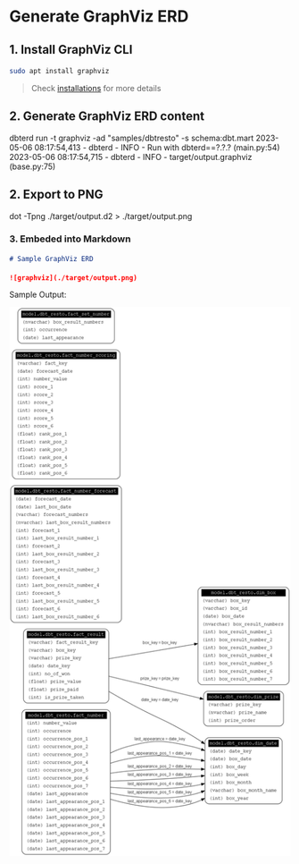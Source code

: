 # Generate GraphViz ERD

## 1. Install GraphViz CLI

```bash
sudo apt install graphviz
```

> Check [installations](https://graphviz.org/download/#linux) for more details

## 2. Generate GraphViz ERD content

<div class="termynal" data-ty-startDelay="600">
    <span data-ty="input" data-ty-prompt="$ ~/repo>">dbterd run -t graphviz -ad "samples/dbtresto" -s schema:dbt.mart</span>
    <span data-ty>2023-05-06 08:17:54,413 - dbterd - INFO - Run with dbterd==?.?.? (main.py:54)</span>
    <span data-ty>2023-05-06 08:17:54,715 - dbterd - INFO - target/output.graphviz (base.py:75)</span>
</div>

## 2. Export to PNG

<div class="termynal" data-ty-startDelay="600">
    <span data-ty="input" data-ty-prompt="$ ~/repo>">dot -Tpng ./target/output.d2 > ./target/output.png</span>
    <span data-ty data-ty-prompt="$ ~/repo>"></span>
</div>

### 3. Embeded into Markdown

```markdown
# Sample GraphViz ERD

![graphviz](./target/output.png)
```

Sample Output:

![graphviz](https://raw.githubusercontent.com/datnguye/dbterd/main/samples/dbtresto/graphviz.png)
